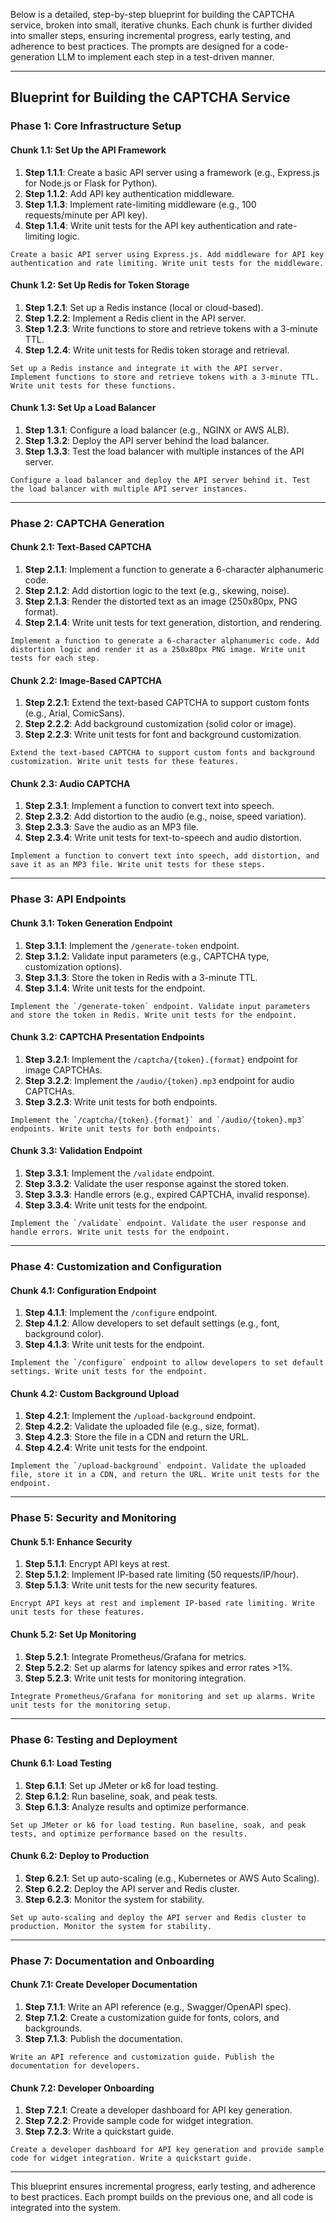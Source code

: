 Below is a detailed, step-by-step blueprint for building the CAPTCHA service, broken into small, iterative chunks. Each chunk is further divided into smaller steps, ensuring incremental progress, early testing, and adherence to best practices. The prompts are designed for a code-generation LLM to implement each step in a test-driven manner.

---

## **Blueprint for Building the CAPTCHA Service**

### **Phase 1: Core Infrastructure Setup**
#### **Chunk 1.1: Set Up the API Framework**
1. **Step 1.1.1**: Create a basic API server using a framework (e.g., Express.js for Node.js or Flask for Python).
2. **Step 1.1.2**: Add API key authentication middleware.
3. **Step 1.1.3**: Implement rate-limiting middleware (e.g., 100 requests/minute per API key).
4. **Step 1.1.4**: Write unit tests for the API key authentication and rate-limiting logic.

```text
Create a basic API server using Express.js. Add middleware for API key authentication and rate limiting. Write unit tests for the middleware.
```

#### **Chunk 1.2: Set Up Redis for Token Storage**
1. **Step 1.2.1**: Set up a Redis instance (local or cloud-based).
2. **Step 1.2.2**: Implement a Redis client in the API server.
3. **Step 1.2.3**: Write functions to store and retrieve tokens with a 3-minute TTL.
4. **Step 1.2.4**: Write unit tests for Redis token storage and retrieval.

```text
Set up a Redis instance and integrate it with the API server. Implement functions to store and retrieve tokens with a 3-minute TTL. Write unit tests for these functions.
```

#### **Chunk 1.3: Set Up a Load Balancer**
1. **Step 1.3.1**: Configure a load balancer (e.g., NGINX or AWS ALB).
2. **Step 1.3.2**: Deploy the API server behind the load balancer.
3. **Step 1.3.3**: Test the load balancer with multiple instances of the API server.

```text
Configure a load balancer and deploy the API server behind it. Test the load balancer with multiple API server instances.
```

---

### **Phase 2: CAPTCHA Generation**
#### **Chunk 2.1: Text-Based CAPTCHA**
1. **Step 2.1.1**: Implement a function to generate a 6-character alphanumeric code.
2. **Step 2.1.2**: Add distortion logic to the text (e.g., skewing, noise).
3. **Step 2.1.3**: Render the distorted text as an image (250x80px, PNG format).
4. **Step 2.1.4**: Write unit tests for text generation, distortion, and rendering.

```text
Implement a function to generate a 6-character alphanumeric code. Add distortion logic and render it as a 250x80px PNG image. Write unit tests for each step.
```

#### **Chunk 2.2: Image-Based CAPTCHA**
1. **Step 2.2.1**: Extend the text-based CAPTCHA to support custom fonts (e.g., Arial, ComicSans).
2. **Step 2.2.2**: Add background customization (solid color or image).
3. **Step 2.2.3**: Write unit tests for font and background customization.

```text
Extend the text-based CAPTCHA to support custom fonts and background customization. Write unit tests for these features.
```

#### **Chunk 2.3: Audio CAPTCHA**
1. **Step 2.3.1**: Implement a function to convert text into speech.
2. **Step 2.3.2**: Add distortion to the audio (e.g., noise, speed variation).
3. **Step 2.3.3**: Save the audio as an MP3 file.
4. **Step 2.3.4**: Write unit tests for text-to-speech and audio distortion.

```text
Implement a function to convert text into speech, add distortion, and save it as an MP3 file. Write unit tests for these steps.
```

---

### **Phase 3: API Endpoints**
#### **Chunk 3.1: Token Generation Endpoint**
1. **Step 3.1.1**: Implement the `/generate-token` endpoint.
2. **Step 3.1.2**: Validate input parameters (e.g., CAPTCHA type, customization options).
3. **Step 3.1.3**: Store the token in Redis with a 3-minute TTL.
4. **Step 3.1.4**: Write unit tests for the endpoint.

```text
Implement the `/generate-token` endpoint. Validate input parameters and store the token in Redis. Write unit tests for the endpoint.
```

#### **Chunk 3.2: CAPTCHA Presentation Endpoints**
1. **Step 3.2.1**: Implement the `/captcha/{token}.{format}` endpoint for image CAPTCHAs.
2. **Step 3.2.2**: Implement the `/audio/{token}.mp3` endpoint for audio CAPTCHAs.
3. **Step 3.2.3**: Write unit tests for both endpoints.

```text
Implement the `/captcha/{token}.{format}` and `/audio/{token}.mp3` endpoints. Write unit tests for both endpoints.
```

#### **Chunk 3.3: Validation Endpoint**
1. **Step 3.3.1**: Implement the `/validate` endpoint.
2. **Step 3.3.2**: Validate the user response against the stored token.
3. **Step 3.3.3**: Handle errors (e.g., expired CAPTCHA, invalid response).
4. **Step 3.3.4**: Write unit tests for the endpoint.

```text
Implement the `/validate` endpoint. Validate the user response and handle errors. Write unit tests for the endpoint.
```

---

### **Phase 4: Customization and Configuration**
#### **Chunk 4.1: Configuration Endpoint**
1. **Step 4.1.1**: Implement the `/configure` endpoint.
2. **Step 4.1.2**: Allow developers to set default settings (e.g., font, background color).
3. **Step 4.1.3**: Write unit tests for the endpoint.

```text
Implement the `/configure` endpoint to allow developers to set default settings. Write unit tests for the endpoint.
```

#### **Chunk 4.2: Custom Background Upload**
1. **Step 4.2.1**: Implement the `/upload-background` endpoint.
2. **Step 4.2.2**: Validate the uploaded file (e.g., size, format).
3. **Step 4.2.3**: Store the file in a CDN and return the URL.
4. **Step 4.2.4**: Write unit tests for the endpoint.

```text
Implement the `/upload-background` endpoint. Validate the uploaded file, store it in a CDN, and return the URL. Write unit tests for the endpoint.
```

---

### **Phase 5: Security and Monitoring**
#### **Chunk 5.1: Enhance Security**
1. **Step 5.1.1**: Encrypt API keys at rest.
2. **Step 5.1.2**: Implement IP-based rate limiting (50 requests/IP/hour).
3. **Step 5.1.3**: Write unit tests for the new security features.

```text
Encrypt API keys at rest and implement IP-based rate limiting. Write unit tests for these features.
```

#### **Chunk 5.2: Set Up Monitoring**
1. **Step 5.2.1**: Integrate Prometheus/Grafana for metrics.
2. **Step 5.2.2**: Set up alarms for latency spikes and error rates >1%.
3. **Step 5.2.3**: Write unit tests for monitoring integration.

```text
Integrate Prometheus/Grafana for monitoring and set up alarms. Write unit tests for the monitoring setup.
```

---

### **Phase 6: Testing and Deployment**
#### **Chunk 6.1: Load Testing**
1. **Step 6.1.1**: Set up JMeter or k6 for load testing.
2. **Step 6.1.2**: Run baseline, soak, and peak tests.
3. **Step 6.1.3**: Analyze results and optimize performance.

```text
Set up JMeter or k6 for load testing. Run baseline, soak, and peak tests, and optimize performance based on the results.
```

#### **Chunk 6.2: Deploy to Production**
1. **Step 6.2.1**: Set up auto-scaling (e.g., Kubernetes or AWS Auto Scaling).
2. **Step 6.2.2**: Deploy the API server and Redis cluster.
3. **Step 6.2.3**: Monitor the system for stability.

```text
Set up auto-scaling and deploy the API server and Redis cluster to production. Monitor the system for stability.
```

---

### **Phase 7: Documentation and Onboarding**
#### **Chunk 7.1: Create Developer Documentation**
1. **Step 7.1.1**: Write an API reference (e.g., Swagger/OpenAPI spec).
2. **Step 7.1.2**: Create a customization guide for fonts, colors, and backgrounds.
3. **Step 7.1.3**: Publish the documentation.

```text
Write an API reference and customization guide. Publish the documentation for developers.
```

#### **Chunk 7.2: Developer Onboarding**
1. **Step 7.2.1**: Create a developer dashboard for API key generation.
2. **Step 7.2.2**: Provide sample code for widget integration.
3. **Step 7.2.3**: Write a quickstart guide.

```text
Create a developer dashboard for API key generation and provide sample code for widget integration. Write a quickstart guide.
```

---

This blueprint ensures incremental progress, early testing, and adherence to best practices. Each prompt builds on the previous one, and all code is integrated into the system.
